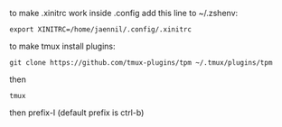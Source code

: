 to make .xinitrc work inside .config add this line to ~/.zshenv:

`export XINITRC=/home/jaennil/.config/.xinitrc`

to make tmux install plugins:

`git clone https://github.com/tmux-plugins/tpm ~/.tmux/plugins/tpm`

then

`tmux`

then prefix-I (default prefix is ctrl-b)

